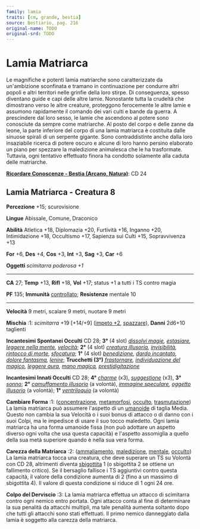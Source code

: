```yaml
---
family: lamia
traits: [cm, grande, bestia]
source: Bestiario, pag. 216
original-name: TODO
original-srd: TODO
---
```


# Lamia Matriarca

Le magnifiche e potenti lamia matriarche sono caratterizzate da un'ambizione
sconfinata e tramano in continuazione per condurre altri popoli e altri
territori nelle grinfie della loro stirpe. Di conseguenza, spesso diventano
guide e capi delle altre lamie. Nonostante tutta la crudeltà che dimostrano
verso le altre creature, proteggono ferocemente le altre lamie e assumono
rapidamente il comando dei vari culti e bande da guerra. A prescindere dal loro
sesso, le lamie che ascendono al potere sono conosciute da sempre come
matriarche. Al posto del corpo e delle zanne da leone, la parte inferiore del
corpo di una lamia matriarca è costituita dalle sinuose spirali di un serpente
gigante. Sono contraddistinte anche dalla loro insaziabile ricerca di potere
oscuro e alcune di loro hanno persino elaborato un piano per spezzare la
maledizione animalesca che le ha trasformate. Tuttavia, ogni tentativo
effettuato finora ha condotto solamente alla caduta delle matriarche.

**[Ricordare Conoscenze - Bestia (Arcano, Natura)](/azioni/ricordare-conoscenze)**:
CD 24

## Lamia Matriarca - Creatura 8

**Percezione** +15; scurovisione

**Lingue** Abissale, Comune, Draconico

**Abilità** Atletica +18, Diplomazia +20, Furtività +16, Inganno +20,
Intimidazione +18, Occultismo +17, Sapienza sui Culti +15, Sopravvivenza +13

**For** +6, **Des** +4, **Cos** +3, **Int** +3, **Sag** +3, **Car** +6

**Oggetti** _scimitarra poderosa +1_

---

**CA** 27; **Temp** +13, **Rifl** +18, **Vol** +17; status +1 a tutti i TS
contro magia

**PF** 135; **Immunità** [controllato](/condizioni/controllato); **Resistenze**
mentale 10

---

**Velocità** 9 metri, scalare 9 metri, nuotare 9 metri

**Mischia** :1: _scimitarra_ +19 \[+14/+9] ([impeto +2](/tratti/impeto),
[spazzare](/tratti/spazzare)), **Danni** 2d6+10 taglienti

**Incantesimi Spontanei Occulti** CD 28; **3°** (4 slot)
_[dissolvi magie](/incantesimi/dissolvi-magie),
[estasiare](/incantesimi/estasiare),
[leggere nella mente](/incantesimi/leggere-nella-mente),
[velocità](/incantesimi/velocita)_; **2°** (4 slot)
_[creatura illusoria](/incantesimi/creatura-illusoria),
[invisibilità](/incantesimi/invisibilita),
[rintocco di morte](/incantesimi/rintocco-di-morte),
[sfocatura](/incantesimi/sfocatura)_; **1°** (4 slot)
_[benedizione](/incantesimi/benedizione),
[dardo incantato](/incantesimi/dardo-incantato),
[dolore fantasma](/incantesimi/dolore-fantasma), [lenire](/incantesimi/lenire)_;
**Trucchetti (3°)** _[frastornare](/incantesimi/frastornare),
[individuazione del magico](/incantesimi/individuazione-del-magico),
[leggere aura](/incantesimi/leggere-aura),
[mano magica](/incantesimi/mano-magica),
[prestidigitazione](/incantesimi/prestidigitazione)_

**Incantesimi Innati Occulti** CD 28; **4°** _[charme](/incantesimi/charme)_
(x3), _[suggestione](/incantesimi/suggestione)_ (x3), **3°**
_[sonno](/incantesimi/sonno)_; **2°**
_[camuffamento illusorio](/incantesimi/camuffamento-illusorio)_ (a volontà),
_[immagine speculare](/incantesimi/immagine-speculare),
[oggetto illusorio](/incantesimi/oggetto-illusorio)_ (a volontà); **1°**
_[ventriloquio](/incantesimi/ventriloquio)_ (a volontà)

**Cambiare Forma** :1: ([concentrazione](/tratti/concentrazione),
[metamorfosi](/tratti/metamorfosi), [occulto](/tratti/occulto),
[trasmutazione](/tratti/trasmutazione)) La lamia matriarca può assumere
l'aspetto di un [umanoide](/tratti/umanoide) di taglia Media. Questo non cambia
la sua Velocità o i suoi bonus di attacco o di danno con i suoi Colpi, ma le
impedisce di usare il suo tocco maledetto. Ogni lamia matriarca ha una forma
umanoide fissa (non può adottare un aspetto diverso ogni volta che usa questa
capacità) e l'aspetto assomiglia a quello della sua metà superiore quando è
nella sua vera forma.

**Carezza della Matriarca** :2: ([ammaliamento](/tratti/ammaliamento),
[maledizione](/tratti/maledizione), [mentale](/tratti/mentale),
[occulto](/tratti/occulto)) La lamia matriarca tocca una creatura, che deve
superare un TS su Volontà con CD 28, altrimenti diventa
[sbigottita](/condizioni/sbigottito) 1 (o sbigottita 2 se ottiene un fallimento
critico). Se il bersaglio fallisce i TS aggiuntivi contro questa capacità, il
valore della condizione aumenta di 2 (fino a un massimo di sbigottita 4). Il
valore di questa condizione si riduce di 1 ogni 24 ore.

**Colpo del Derviscio** :3: La lamia matriarca effettua un attacco di scimitarra
contro ogni nemico entro portata. Ogni attacco conta al fine di determinare la
sua penalità da attacchi multipli, ma tale penalità aumenta soltanto dopo che
tutti gli attacchi sono stati effettuati. Il primo nemico danneggiato dalla
lamia è soggetto alla carezza della matriarca.
